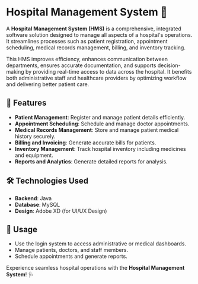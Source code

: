 # Hospital Management System 🏥

A **Hospital Management System (HMS)** is a comprehensive, integrated software solution designed to manage all aspects of a hospital's operations. It streamlines processes such as patient registration, appointment scheduling, medical records management, billing, and inventory tracking. 

This HMS improves efficiency, enhances communication between departments, ensures accurate documentation, and supports decision-making by providing real-time access to data across the hospital. It benefits both administrative staff and healthcare providers by optimizing workflow and delivering better patient care.

## 🚀 Features
- **Patient Management**: Register and manage patient details efficiently.
- **Appointment Scheduling**: Schedule and manage doctor appointments.
- **Medical Records Management**: Store and manage patient medical history securely.
- **Billing and Invoicing**: Generate accurate bills for patients.
- **Inventory Management**: Track hospital inventory including medicines and equipment.
- **Reports and Analytics**: Generate detailed reports for analysis.

## 🛠️ Technologies Used
- **Backend**: Java
- **Database**: MySQL
- **Design**: Adobe XD (for UI/UX Design)

## 📖 Usage
- Use the login system to access administrative or medical dashboards.
- Manage patients, doctors, and staff members.
- Schedule appointments and generate reports.

Experience seamless hospital operations with the **Hospital Management System**! 🩺

